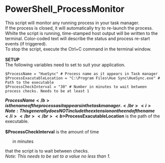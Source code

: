 # PowerShell_ProcessMonitor
This script will monitor any running process in your task manager.</br>
If the process is closed, it will automatically try to re-launch the process.</br>
Whilte the script is running, time-stamped host output will be written to the terminal.  Color-coded text will describe the status and process re-start events (if triggered).</br>
To stop the script, execute the Ctrl+C command in the terminal window.</br>
</br>
<b>**SETUP**</b></br>
The following variables need to set to suit your application.
```
$ProcessName = "HueSync" # Process name as it appears in Task manager
$ProcessExacutableLocation = "C:\Program Files\Hue Sync\HueSync.exe" # Path to the executable
$ProcessCheckInterval = "30" # Number in minutes to wait between process checks. Needs to be at least 1
```
<b>$ProcessName</b> is the name of the process as it appears in the task manager.</br>
<i>    Note: This generally does NOT include the extension on the end of the name</i></br>
</br>
<b>$ProcessExacutableLocation</b> is the path of the executable.</br>
</br>
<b>$ProcessCheckInterval</b> is the amount of time <ul>in minutes</ul> that the script is to wait between checks.</br>
<i>    Note: This needs to be set to a value no less than 1.</br>
</hr>
